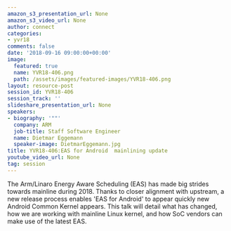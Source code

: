 ```yaml
---
amazon_s3_presentation_url: None
amazon_s3_video_url: None
author: connect
categories:
- yvr18
comments: false
date: '2018-09-16 09:00:00+00:00'
image:
  featured: true
  name: YVR18-406.png
  path: /assets/images/featured-images/YVR18-406.png
layout: resource-post
session_id: YVR18-406
session_track: ''
slideshare_presentation_url: None
speakers:
- biography: '""'
  company: ARM
  job-title: Staff Software Engineer
  name: Dietmar Eggemann
  speaker-image: DietmarEggemann.jpg
title: YVR18-406:EAS for Android  mainlining update
youtube_video_url: None
tag: session
---
```


The Arm/Linaro Energy Aware Scheduling (EAS) has made big strides towards mainline during 2018.
Thanks to closer alignment with upstream, a new release process enables 'EAS for Android' to appear quickly new Android Common Kernel appears.
This talk will detail what has changed, how we are working with mainline Linux kernel, and how SoC vendors can make use of the latest EAS.